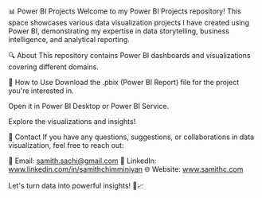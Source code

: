 📊 Power BI Projects
Welcome to my Power BI Projects repository! This space showcases various data visualization projects I have created using Power BI, demonstrating my expertise in data storytelling, business intelligence, and analytical reporting.

🔍 About
This repository contains Power BI dashboards and visualizations covering different domains.

🚀 How to Use
Download the .pbix (Power BI Report) file for the project you're interested in.

Open it in Power BI Desktop or Power BI Service.

Explore the visualizations and insights!

📩 Contact
If you have any questions, suggestions, or collaborations in data visualization, feel free to reach out:

📧 Email: samith.sachi@gmail.com
🔗 LinkedIn: www.linkedin.com/in/samithchimminiyan
🌐 Website: www.samithc.com

Let's turn data into powerful insights! 🚀📈
